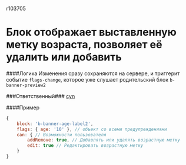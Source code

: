 r103705
# Блок отображает выставленную метку возраста, позволяет её удалить или добавить

####Логика
Изменения сразу сохраняются на сервере, и триггерит событие `flags-change`, которое уже слушает родительский блок `b-banner-preview2`

###Ответственный###
[cyn](https://staff.yandex-team.ru/cyn)

####Пример
```javascript
{
    block: 'b-banner-age-label2',
    flags: { age: '10' }, // объект со всеми предупреждениями
    can: { // Возможности пользователя
        addRemove: true, // Добавлять или удалять возрастную метку
        edit: true // Редактировать возрастную метку
    }
}
```
